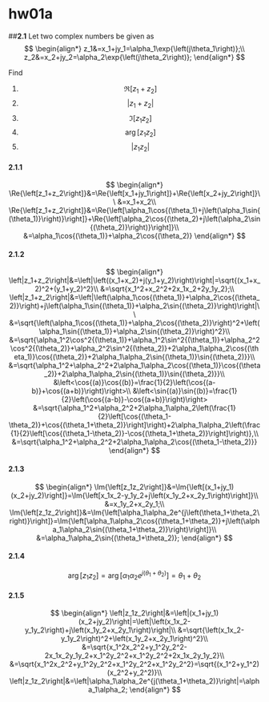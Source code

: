 # **hw01a**

##**2.1** 
Let two complex numbers be given as 
$$
    \begin{align*}
    z_1&=x_1+jy_1=\alpha_1\exp{\left(j\theta_1\right)};\\
    z_2&=x_2+jy_2=\alpha_2\exp{\left(j\theta_2\right)};
    \end{align*}
$$

Find
1. $$\Re{\left[z_1+z_2\right]}$$
2. $$\left|z_1+z_2\right|$$
3. $$\Im{\left[z_1z_2\right]}$$
4. $$\arg{\left[z_1z_2\right]}$$
5. $$\left|z_1z_2\right|$$

#### 2.1.1
$$
    \begin{align*}
    \Re{\left[z_1+z_2\right]}&=\Re{\left[x_1+jy_1\right]}+\Re{\left[x_2+jy_2\right]}\\
    &=x_1+x_2\\
    \Re{\left[z_1+z_2\right]}&=\Re{\left[\alpha_1\cos{(\theta_1)+j\left(\alpha_1\sin{(\theta_1)}\right)}\right]}+\Re{\left[\alpha_2\cos{(\theta_2)+j\left(\alpha_2\sin{(\theta_2)}\right)}\right]}\\
    &=\alpha_1\cos{(\theta_1)}+\alpha_2\cos{(\theta_2)}
    \end{align*}
$$
#### 2.1.2
$$
    \begin{align*}
    \left|z_1+z_2\right|&=\left|\left((x_1+x_2)+j(y_1+y_2)\right)\right|=\sqrt{(x_1+x_2)^2+(y_1+y_2)^2}\\
    &=\sqrt{x_1^2+x_2^2+2x_1x_2+2y_1y_2};\\
    \left|z_1+z_2\right|&=\left|\left(\alpha_1\cos{(\theta_1)}+\alpha_2\cos{(\theta_2)}\right)+j\left(\alpha_1\sin{(\theta_1)}+\alpha_2\sin{(\theta_2)}\right)\right|\\
    &=\sqrt{\left(\alpha_1\cos{(\theta_1)}+\alpha_2\cos{(\theta_2)}\right)^2+\left(\alpha_1\sin{(\theta_1)}+\alpha_2\sin{(\theta_2)}\right)^2}\\
    &=\sqrt{\alpha_1^2\cos^2{(\theta_1)}+\alpha_1^2\sin^2{(\theta_1)}+\alpha_2^2\cos^2{(\theta_2)}+\alpha_2^2\sin^2{(\theta_2)}+2\alpha_1\alpha_2\cos{(\theta_1)}\cos{(\theta_2)}+2\alpha_1\alpha_2\sin{(\theta_1)}\sin{(\theta_2)}}\\
    &=\sqrt{\alpha_1^2+\alpha_2^2+2\alpha_1\alpha_2\cos{(\theta_1)}\cos{(\theta_2)}+2\alpha_1\alpha_2\sin{(\theta_1)}\sin{(\theta_2)}}\\
    &\left<\cos{(a)}\cos{(b)}=\frac{1}{2}\left(\cos{(a-b)}+\cos{(a+b)}\right)\right>\\
    &\left<\sin{(a)}\sin{(b)}=\frac{1}{2}\left(\cos{(a-b)}-\cos{(a+b)}\right)\right>
    &=\sqrt{\alpha_1^2+\alpha_2^2+2\alpha_1\alpha_2\left(\frac{1}{2}\left[\cos{(\theta_1-\theta_2)}+\cos{(\theta_1+\theta_2)}\right]\right)+2\alpha_1\alpha_2\left(\frac{1}{2}\left[\cos{(\theta_1-\theta_2)}-\cos{(\theta_1+\theta_2)}\right]\right)},\\
    &=\sqrt{\alpha_1^2+\alpha_2^2+2\alpha_1\alpha_2\cos{(\theta_1-\theta_2)}}
    \end{align*}
$$

#### 2.1.3
$$
    \begin{align*}
    \Im{\left[z_1z_2\right]}&=\Im{\left[(x_1+jy_1)(x_2+jy_2)\right]}=\Im{\left[x_1x_2-y_1y_2+j\left(x_1y_2+x_2y_1\right)\right]}\\
    &=x_1y_2+x_2y_1;\\
    \Im{\left[z_1z_2\right]}&=\Im{\left[\alpha_1\alpha_2e^{j\left(\theta_1+\theta_2\right)}\right]}=\Im{\left[\alpha_1\alpha_2\cos{(\theta_1+\theta_2)}+j\left(\alpha_1\alpha_2\sin{(\theta_1+\theta_2)}\right)\right]}\\
    &=\alpha_1\alpha_2\sin{(\theta_1+\theta_2)};
    \end{align*}
$$

#### 2.1.4
$$
    \arg{\left[z_1z_2\right]}=\arg{\left[\alpha_1\alpha_2e^{j\left(\theta_1+\theta_2\right)}\right]}=\theta_1+\theta_2
$$

#### 2.1.5
$$
    \begin{align*}
    \left|z_1z_2\right|&=\left|(x_1+jy_1)(x_2+jy_2)\right|=\left|\left(x_1x_2-y_1y_2\right)+j\left(x_1y_2+x_2y_1\right)\right|\\
    &=\sqrt{\left(x_1x_2-y_1y_2\right)^2+\left(x_1y_2+x_2y_1\right)^2}\\
    &=\sqrt{x_1^2x_2^2+y_1^2y_2^2-2x_1x_2y_1y_2+x_1^2y_2^2+x_1^2y_2^2+2x_1x_2y_1y_2}\\
    &=\sqrt{x_1^2x_2^2+y_1^2y_2^2+x_1^2y_2^2+x_1^2y_2^2}=\sqrt{(x_1^2+y_1^2)(x_2^2+y_2^2)}\\
    \left|z_1z_2\right|&=\left|\alpha_1\alpha_2e^{j(\theta_1+\theta_2)}\right|=\alpha_1\alpha_2;
    \end{align*}
$$